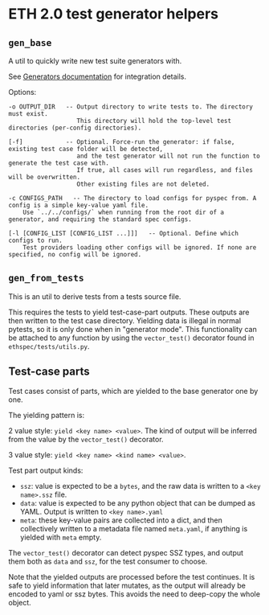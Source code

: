 # ETH 2.0 test generator helpers

## `gen_base`

A util to quickly write new test suite generators with.

See [Generators documentation](../../test_generators/README.md) for integration details.

Options:

```
-o OUTPUT_DIR   -- Output directory to write tests to. The directory must exist.
                   This directory will hold the top-level test directories (per-config directories).

[-f]            -- Optional. Force-run the generator: if false, existing test case folder will be detected,
                   and the test generator will not run the function to generate the test case with.
                   If true, all cases will run regardless, and files will be overwritten.
                   Other existing files are not deleted.

-c CONFIGS_PATH   -- The directory to load configs for pyspec from. A config is a simple key-value yaml file. 
    Use `../../configs/` when running from the root dir of a generator, and requiring the standard spec configs.

[-l [CONFIG_LIST [CONFIG_LIST ...]]]   -- Optional. Define which configs to run. 
    Test providers loading other configs will be ignored. If none are specified, no config will be ignored.
```

## `gen_from_tests`

This is an util to derive tests from a tests source file.

This requires the tests to yield test-case-part outputs. These outputs are then written to the test case directory.
Yielding data is illegal in normal pytests, so it is only done when in "generator mode".
This functionality can be attached to any function by using the `vector_test()` decorator found in `ethspec/tests/utils.py`.

## Test-case parts

Test cases consist of parts, which are yielded to the base generator one by one.

The yielding pattern is:

2 value style: `yield <key name> <value>`. The kind of output will be inferred from the value by the `vector_test()` decorator.

3 value style: `yield <key name> <kind name> <value>`.

Test part output kinds:
- `ssz`: value is expected to be a `bytes`, and the raw data is written to a `<key name>.ssz` file.
- `data`: value is expected to be any python object that can be dumped as YAML. Output is written to `<key name>.yaml`
- `meta`: these key-value pairs are collected into a dict, and then collectively written to a metadata 
          file named `meta.yaml`, if anything is yielded with `meta` empty.

The `vector_test()` decorator can detect pyspec SSZ types, and output them both as `data` and `ssz`, for the test consumer to choose.

Note that the yielded outputs are processed before the test continues. It is safe to yield information that later mutates, 
 as the output will already be encoded to yaml or ssz bytes. This avoids the need to deep-copy the whole object.
